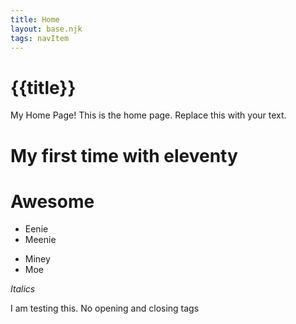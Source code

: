 ```yaml
---
title: Home
layout: base.njk
tags: navItem
---
```

# {{title}}

My Home Page!
This is the home page. Replace this with your text.
#  My first time with eleventy
#  Awesome
-  Eenie
-  Meenie
*  Miney
*  Moe

_Italics_

I am testing this. No opening and closing tags 